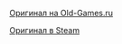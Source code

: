 [Оригинал на Old-Games.ru](https://www.old-games.ru/game/36.html)

[Оригинал в Steam](https://store.steampowered.com/app/2390/Heretic_Shadow_of_the_Serpent_Riders/)